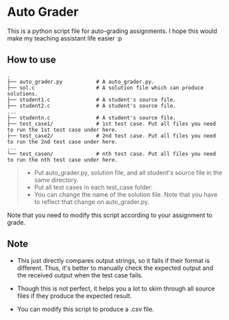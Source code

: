 # Auto Grader

This is a python script file for auto-grading assignments. I hope this would make my teaching assistant life easier :p

## How to use

    .
    ├── auto_grader.py           # A auto_grader.py.
    ├── sol.c                    # A solution file which can produce solutions.
    ├── student1.c               # A student's source file.
    ├── student2.c               # A student's source file.
    ...
    ├── studentn.c               # A student's source file.
    ├── test_case1/              # 1st test case. Put all files you need to run the 1st test case under here.
    ├── test_case2/              # 2nd test case. Put all files you need to run the 2nd test case under here.
    ...
    └── test_casen/              # nth test case. Put all files you need to run the nth test case under here.

> - Put auto_grader.py, solution file, and all student's source file in the same directory.
> - Put all test cases in each test_case folder.
> - You can change the name of the solution file. Note that you have to reflect that change on auto_grader.py.

Note that you need to modify this script according to your assignment to grade.

## Note

- This just directly compares output strings, so it fails if their format is different. Thus, it's better to manually check the expected output and the received output when the test case fails.

- Though this is not perfect, it helps you a lot to skim through all source files if they produce the expected result.

- You can modify this script to produce a .csv file.
